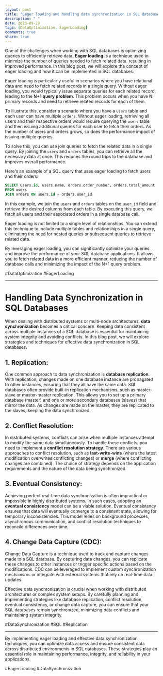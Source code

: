 ```yaml
---
layout: post
title: "Eager loading and handling data synchronization in SQL databases"
description: " "
date: 2023-09-29
tags: [DataOptimization, EagerLoading]
comments: true
share: true
---
```


One of the challenges when working with SQL databases is optimizing queries to efficiently retrieve data. **Eager loading** is a technique used to minimize the number of queries needed to fetch related data, resulting in improved performance. In this blog post, we will explore the concept of eager loading and how it can be implemented in SQL databases.

Eager loading is particularly useful in scenarios where you have relational data and need to fetch related records in a single query. Without eager loading, you would typically issue separate queries for each related record, leading to the **N+1 query problem**. This problem occurs when you have N primary records and need to retrieve related records for each of them.

To illustrate this, consider a scenario where you have a `users` table and each user can have multiple `orders`. Without eager loading, retrieving all users and their respective orders would require querying the `users` table and then issuing additional queries for each user to fetch their orders. As the number of users and orders grows, so does the performance impact of issuing multiple queries.

To solve this, you can use join queries to fetch the related data in a single query. By joining the `users` and `orders` tables, you can retrieve all the necessary data at once. This reduces the round trips to the database and improves overall performance.

Here's an example of a SQL query that uses eager loading to fetch users and their orders:

```sql
SELECT users.id, users.name, orders.order_number, orders.total_amount
FROM users
JOIN orders ON users.id = orders.user_id
```

In this example, we join the `users` and `orders` tables on the `user_id` field and retrieve the desired columns from each table. By executing this query, we fetch all users and their associated orders in a single database call.

Eager loading is not limited to a single level of relationships. You can extend this technique to include multiple tables and relationships in a single query, eliminating the need for nested queries or subsequent queries to retrieve related data.

By leveraging eager loading, you can significantly optimize your queries and improve the performance of your SQL database applications. It allows you to fetch related data in a more efficient manner, reducing the number of database calls and minimizing the impact of the N+1 query problem.

#DataOptimization #EagerLoading

---

# Handling Data Synchronization in SQL Databases

When dealing with distributed systems or multi-node architectures, **data synchronization** becomes a critical concern. Keeping data consistent across multiple instances of a SQL database is essential for maintaining system integrity and avoiding conflicts. In this blog post, we will explore strategies and techniques for effective data synchronization in SQL databases.

## 1. Replication:
One common approach to data synchronization is **database replication**. With replication, changes made on one database instance are propagated to other instances, ensuring that they all have the same data. SQL databases often provide built-in replication mechanisms, such as master-slave or master-master replication. This allows you to set up a primary database (master) and one or more secondary databases (slaves) that mirror the data. As changes are made on the master, they are replicated to the slaves, keeping the data synchronized.

## 2. Conflict Resolution:
In distributed systems, conflicts can arise when multiple instances attempt to modify the same data simultaneously. To handle these conflicts, you need to implement a **conflict resolution strategy**. There are various approaches to conflict resolution, such as **last-write-wins** (where the latest modification overwrites conflicting changes) or **merge** (where conflicting changes are combined). The choice of strategy depends on the application requirements and the nature of the data being synchronized.

## 3. Eventual Consistency:
Achieving perfect real-time data synchronization is often impractical or impossible in highly distributed systems. In such cases, adopting an **eventual consistency** model can be a viable solution. Eventual consistency ensures that data will eventually converge to a consistent state, allowing for temporary inconsistencies. This model relies on background processes, asynchronous communication, and conflict resolution techniques to reconcile differences over time.

## 4. Change Data Capture (CDC):
Change Data Capture is a technique used to track and capture changes made to a SQL database. By capturing data changes, you can replicate these changes to other instances or trigger specific actions based on the modifications. CDC can be leveraged to implement custom synchronization mechanisms or integrate with external systems that rely on real-time data updates.

Effective data synchronization is crucial when working with distributed architectures or complex system setups. By carefully planning and implementing strategies like database replication, conflict resolution, eventual consistency, or change data capture, you can ensure that your SQL databases remain synchronized, minimizing data conflicts and maintaining system integrity.

#DataSynchronization #SQL #Replication

---

By implementing eager loading and effective data synchronization techniques, you can optimize data access and ensure consistent data across distributed environments in SQL databases. These strategies play an essential role in maintaining performance, integrity, and reliability in your applications.

#EagerLoading #DataSynchronization